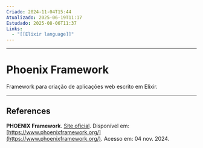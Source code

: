 ```yaml
---
Criado: 2024-11-04T15:44
Atualizado: 2025-06-19T11:17
Estudado: 2025-08-06T11:37
Links:
  - "[[Elixir language]]"
---
```

---
# Phoenix Framework

Framework para criação de aplicações web escrito em Elixir.

---
## References

**PHOENIX Framework**. [Site oficial](https://www.phoenixframework.org/). Disponível em: [https://www.phoenixframework.org/](https://www.phoenixframework.org/). Acesso em: 04 nov. 2024.
